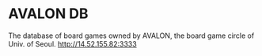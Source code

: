 # AVALON DB
The database of board games owned by AVALON, the board game circle of Univ. of Seoul.
http://14.52.155.82:3333
